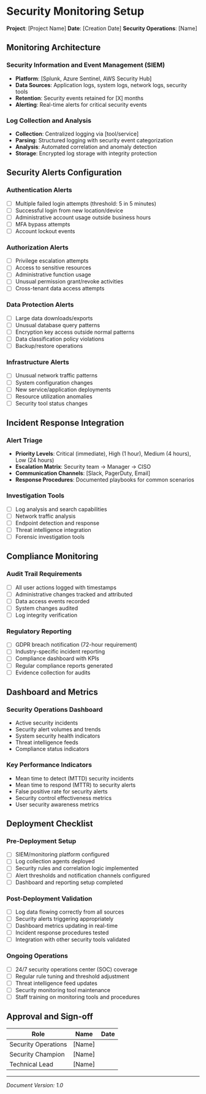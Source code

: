 # Security Monitoring Setup

**Project**: [Project Name]
**Date**: [Creation Date]
**Security Operations**: [Name]

## Monitoring Architecture

### Security Information and Event Management (SIEM)
- **Platform**: [Splunk, Azure Sentinel, AWS Security Hub]
- **Data Sources**: Application logs, system logs, network logs, security tools
- **Retention**: Security events retained for [X] months
- **Alerting**: Real-time alerts for critical security events

### Log Collection and Analysis
- **Collection**: Centralized logging via [tool/service]
- **Parsing**: Structured logging with security event categorization
- **Analysis**: Automated correlation and anomaly detection
- **Storage**: Encrypted log storage with integrity protection

## Security Alerts Configuration

### Authentication Alerts
- [ ] Multiple failed login attempts (threshold: 5 in 5 minutes)
- [ ] Successful login from new location/device
- [ ] Administrative account usage outside business hours
- [ ] MFA bypass attempts
- [ ] Account lockout events

### Authorization Alerts
- [ ] Privilege escalation attempts
- [ ] Access to sensitive resources
- [ ] Administrative function usage
- [ ] Unusual permission grant/revoke activities
- [ ] Cross-tenant data access attempts

### Data Protection Alerts
- [ ] Large data downloads/exports
- [ ] Unusual database query patterns
- [ ] Encryption key access outside normal patterns
- [ ] Data classification policy violations
- [ ] Backup/restore operations

### Infrastructure Alerts
- [ ] Unusual network traffic patterns
- [ ] System configuration changes
- [ ] New service/application deployments
- [ ] Resource utilization anomalies
- [ ] Security tool status changes

## Incident Response Integration

### Alert Triage
- **Priority Levels**: Critical (immediate), High (1 hour), Medium (4 hours), Low (24 hours)
- **Escalation Matrix**: Security team → Manager → CISO
- **Communication Channels**: [Slack, PagerDuty, Email]
- **Response Procedures**: Documented playbooks for common scenarios

### Investigation Tools
- [ ] Log analysis and search capabilities
- [ ] Network traffic analysis
- [ ] Endpoint detection and response
- [ ] Threat intelligence integration
- [ ] Forensic investigation tools

## Compliance Monitoring

### Audit Trail Requirements
- [ ] All user actions logged with timestamps
- [ ] Administrative changes tracked and attributed
- [ ] Data access events recorded
- [ ] System changes audited
- [ ] Log integrity verification

### Regulatory Reporting
- [ ] GDPR breach notification (72-hour requirement)
- [ ] Industry-specific incident reporting
- [ ] Compliance dashboard with KPIs
- [ ] Regular compliance reports generated
- [ ] Evidence collection for audits

## Dashboard and Metrics

### Security Operations Dashboard
- Active security incidents
- Security alert volumes and trends
- System security health indicators
- Threat intelligence feeds
- Compliance status indicators

### Key Performance Indicators
- Mean time to detect (MTTD) security incidents
- Mean time to respond (MTTR) to security alerts
- False positive rate for security alerts
- Security control effectiveness metrics
- User security awareness metrics

## Deployment Checklist

### Pre-Deployment Setup
- [ ] SIEM/monitoring platform configured
- [ ] Log collection agents deployed
- [ ] Security rules and correlation logic implemented
- [ ] Alert thresholds and notification channels configured
- [ ] Dashboard and reporting setup completed

### Post-Deployment Validation
- [ ] Log data flowing correctly from all sources
- [ ] Security alerts triggering appropriately
- [ ] Dashboard metrics updating in real-time
- [ ] Incident response procedures tested
- [ ] Integration with other security tools validated

### Ongoing Operations
- [ ] 24/7 security operations center (SOC) coverage
- [ ] Regular rule tuning and threshold adjustment
- [ ] Threat intelligence feed updates
- [ ] Security monitoring tool maintenance
- [ ] Staff training on monitoring tools and procedures

## Approval and Sign-off

| Role | Name | Date |
|------|------|------|
| Security Operations | [Name] | |
| Security Champion | [Name] | |
| Technical Lead | [Name] | |

---
*Document Version: 1.0*